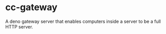 # cc-gateway
A deno gateway server that enables computers inside a server to be a full HTTP server.
